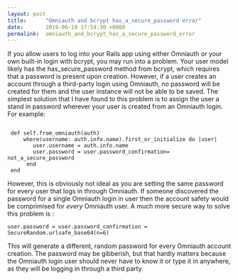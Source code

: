 ```yaml
---
layout: post
title:      "Omniauth and bcrypt has_a_secure_password error"
date:       2019-06-19 17:54:30 +0000
permalink:  omniauth_and_bcrypt_has_a_secure_password_error
---
```



If you allow users to log into your Rails app using either Omniauth or your own built-in login with bcrypt, you may run into a problem. Your user model likely has the has_secure_password method from bcrypt, which requires that a password is present upon creation. However, if a user creates an account through a third-party login using Omniauth, no password will be created for them and the user instance will not be able to be saved. The simplest solution that I have found to this problem is to assign the user a stand in password wherever your user is created from an Omniauth login. For example:
```

 def self.from_omniauth(auth)
     where(username: auth.info.name).first_or_initialize do |user|
        user.username = auth.info.name
        user.password = user.password_confirmation= not_a_secure_password
      end
 end
```

However, this is obviously not ideal as you are setting the same password for every user that logs in through Omniauth. If someone discovered the password for a single Omniauth login in user then the account safety would be comprimised for *every* Omniauth user. A much more secure way to solve this problem is :

`user.password = user.password_confirmation = SecureRandom.urlsafe_base64(n=6)`

This will generate a different, random password for every Omniauth account creation. The password may be gibberish, but that hardly matters because the Omniauth login user should never have to know it or type it in anywhere, as they will be logging in through a third party.
